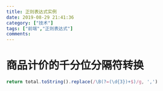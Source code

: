 ```yaml
---
title: 正则表达式实例
date: 2019-08-29 21:41:36
category: ["技术"]
tags: ["前端","正则表达式"]
comments: 
---
```


# 商品计价的千分位分隔符转换 #

```javascript
return total.toString().replace(/\B(?=(\d{3})+$)/g, ',')
```

<!--more-->


